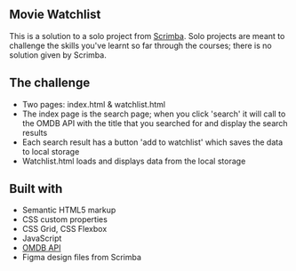 ## Movie Watchlist

This is a solution to a solo project from [Scrimba](https://www.scrimba.com).
Solo projects are meant to challenge the skills you've learnt so far through the courses; there is no solution given by Scrimba.

## The challenge

- Two pages: index.html & watchlist.html
- The index page is the search page; when you click 'search' it will call to the OMDB API with the title that you searched for and display the search results
- Each search result has a button 'add to watchlist' which saves the data to local storage
- Watchlist.html loads and displays data from the local storage

## Built with

- Semantic HTML5 markup
- CSS custom properties 
- CSS Grid, CSS Flexbox
- JavaScript
- [OMDB API](https://www.omdbapi.com/)
- Figma design files from Scrimba
